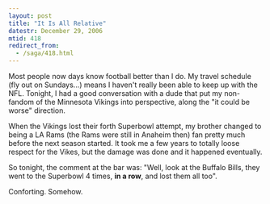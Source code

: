 ```yaml
---
layout: post
title: "It Is All Relative"
datestr: December 29, 2006
mtid: 418
redirect_from:
  - /saga/418.html
---
```


Most people now days know football better than I do.  My travel schedule (fly out on Sundays...) means I haven't really been able to keep up with the NFL.  Tonight, I had a good conversation with a dude that put my non-fandom of the Minnesota Vikings into perspective, along the "it could be worse" direction.

When the Vikings lost their forth Superbowl attempt, my brother changed to being a LA Rams (the Rams were still in Anaheim then) fan pretty much before the next season started.  It took me a few years to totally loose respect for the Vikes, but the damage was done and it happened eventually.

So tonight, the comment at the bar was: "Well, look at the Buffalo Bills, they went to the Superbowl 4 times, **in a row**, and lost them all too".

Conforting.  Somehow.

